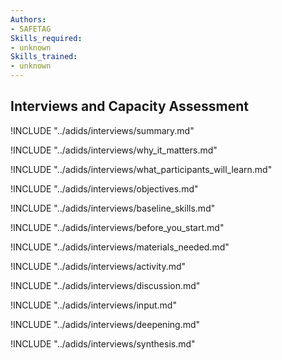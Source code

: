 ```yaml
---
Authors:
- SAFETAG
Skills_required:
- unknown
Skills_trained:
- unknown
---
```



##  Interviews and Capacity Assessment

<!-- ![](images/interviews.png "") -->

!INCLUDE "../adids/interviews/summary.md"

<!-- Why The Topic Matters -->

!INCLUDE "../adids/interviews/why_it_matters.md"

<!--  What Participants Will Learn -->

!INCLUDE "../adids/interviews/what_participants_will_learn.md"

<!-- Objectives {.sidebar} -->

!INCLUDE "../adids/interviews/objectives.md"

<!-- Baseline Skills -->

!INCLUDE "../adids/interviews/baseline_skills.md"

<!-- Before you Start -->

!INCLUDE "../adids/interviews/before_you_start.md"

<!-- Materials Needed -->

!INCLUDE "../adids/interviews/materials_needed.md"

<!--Activity {.activity} -->

!INCLUDE "../adids/interviews/activity.md"

<!--Discussion -->

!INCLUDE "../adids/interviews/discussion.md"

<!-- Input -->

!INCLUDE "../adids/interviews/input.md"

<!-- Deepening -->

!INCLUDE "../adids/interviews/deepening.md"

<!--Synthesis {.synthesis} -->

!INCLUDE "../adids/interviews/synthesis.md"